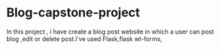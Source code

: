 # Blog-capstone-project
In this project , i have create a blog post website in which a user can post blog ,edit or delete post.i've used Flask,flask wt-forms, 
